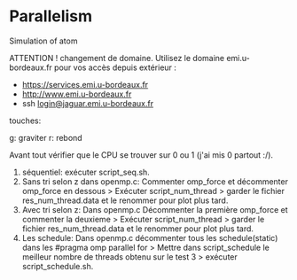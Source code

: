 # Parallelism
Simulation of atom

ATTENTION ! changement de domaine.
Utilisez le domaine emi.u-bordeaux.fr pour vos accès depuis extérieur :
- https://services.emi.u-bordeaux.fr
- http://www.emi.u-bordeaux.fr
- ssh login@jaguar.emi.u-bordeaux.fr


touches:

g: graviter
r: rebond


Avant tout vérifier que le CPU se trouver sur 0 ou 1 (j'ai mis 0 partout :/).
1. séquentiel: exécuter script_seq.sh.
2. Sans tri selon z dans openmp.c: Commenter omp_force et décommenter omp_force en dessous > Exécuter script_num_thread > garder le fichier res_num_thread.data et le renommer pour plot plus tard.
3. Avec tri selon z: Dans openmp.c Décommenter la première omp_force et commenter la deuxieme > Exécuter script_num_thread > garder le fichier res_num_thread.data et le renommer pour plot plus tard.
4. Les schedule: Dans openmp.c décommenter tous les schedule(static) dans les #pragma omp parallel for > Mettre dans script_schedule le meilleur nombre de threads obtenu sur le test 3 > exécuter script_schedule.sh.